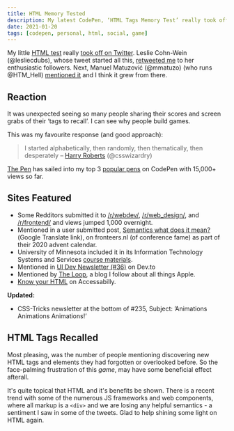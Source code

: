```yaml
---
title: HTML Memory Tested
description: My latest CodePen, ‘HTML Tags Memory Test’ really took off on Twitter. Taking a look at the reaction and some of the sites that featured it.
date: 2021-01-20
tags: [codepen, personal, html, social, game]
---
```


My little [HTML test](/blog/html-elements-test/) really [took off on Twitter](https://twitter.com/search?q=%22html%20tags%20memory%20test%22). Leslie Cohn-Wein (@lesliecdubs), whose tweet started all this, [retweeted me](https://twitter.com/lesliecdubs/status/1339714662083006464?s=20) to her enthusiastic followers. Next, Manuel Matuzović (@mmatuzo) (who runs @HTM_Hell) [mentioned it](https://twitter.com/mmatuzo/status/1339907494030811136) and I think it grew from there.

## Reaction

It was unexpected seeing so many people sharing their scores and screen grabs of their ‘tags to recall’. I can see why people build games.

This was my favourite response (and good approach):

> I started alphabetically, then randomly, then thematically, then desperately – [Harry Roberts](https://twitter.com/csswizardry/status/1343194316483801088?s=20) (@csswizardry)

[The Pen](https://codepen.io/plfstr/details/zYqQeRw) has sailed into my top 3 [popular pens](https://codepen.io/plfstr/popular/) on CodePen with 15,000+ views so far.

## Sites Featured

+ Some Redditors submitted it to [/r/webdev/](https://www.reddit.com/r/webdev/comments/kv44wj/html_tags_memory_test_how_many_html_tags_can_you/), [/r/web_design/](https://www.reddit.com/r/web_design/comments/kv44q6/html_tags_memory_test_how_many_html_tags_can_you/), and [/r/frontend/](https://www.reddit.com/r/Frontend/comments/kv44oc/html_tags_memory_test_how_many_html_tags_can_you/) and views jumped 1,000 overnight.
+ Mentioned in a user submitted post, [Semantics what does it mean?](https://translate.google.com/translate?sl=auto&tl=en&u=https://fronteers.nl/blog/2020/12/semantiek-wat-betekent-het)(Google Translate link), on fronteers.nl (of conference fame) as part of their 2020 advent calendar.
+ University of Minnesota included it in its Information Technology Systems and Services [course materials](https://www.d.umn.edu/itss/training/online/webdesign/html.html).
+ Mentioned in [UI Dev Newsletter (#36)](https://dev.to/starbist/ui-dev-newsletter-36-4bgd) on Dev.to
+ Mentioned by [The Loop](https://www.loopinsight.com/2020/12/23/html-tags-memory-test/), a blog I follow about all things Apple.
+ [Know your HTML](https://accessabilly.com/notes/know-your-html/) on Accessabilly.

**Updated:** 
+ CSS-Tricks newsletter at the bottom of #235, Subject: ’Animations Animations Animations!’

## HTML Tags Recalled

Most pleasing, was the number of people mentioning discovering new HTML tags and elements they had forgotten or overlooked before. So the face-palming frustration of this _game_, may have some beneficial effect afterall.

It's quite topical that HTML and it's benefits be shown. There is a recent trend with some of the numerous JS frameworks and web components, where all markup is a `<div>` and we are losing any helpful semantics - a sentiment I saw in some of the tweets. Glad to help shining some light on HTML again.